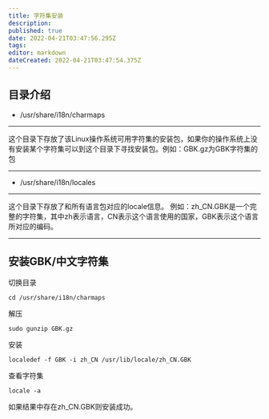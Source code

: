 ```yaml
---
title: 字符集安装
description: 
published: true
date: 2022-04-21T03:47:56.295Z
tags: 
editor: markdown
dateCreated: 2022-04-21T03:47:54.375Z
---
```


## 目录介绍
* /usr/share/i18n/charmaps<br>
***
 这个目录下存放了该Linux操作系统可用字符集的安装包，如果你的操作系统上没有安装某个字符集可以到这个目录下寻找安装包。例如：GBK.gz为GBK字符集的包
***
* /usr/share/i18n/locales <br>
***
这个目录下存放了和所有语言包对应的locale信息。
例如：zh_CN.GBK是一个完整的字符集，其中zh表示语言，CN表示这个语言使用的国家，GBK表示这个语言所对应的编码。
***

## 安装GBK/中文字符集
切换目录
```
cd /usr/share/i18n/charmaps
```
解压
```
sudo gunzip GBK.gz
```
安装
```
localedef -f GBK -i zh_CN /usr/lib/locale/zh_CN.GBK
```
查看字符集
```
locale -a
```
如果结果中存在zh_CN.GBK则安装成功。